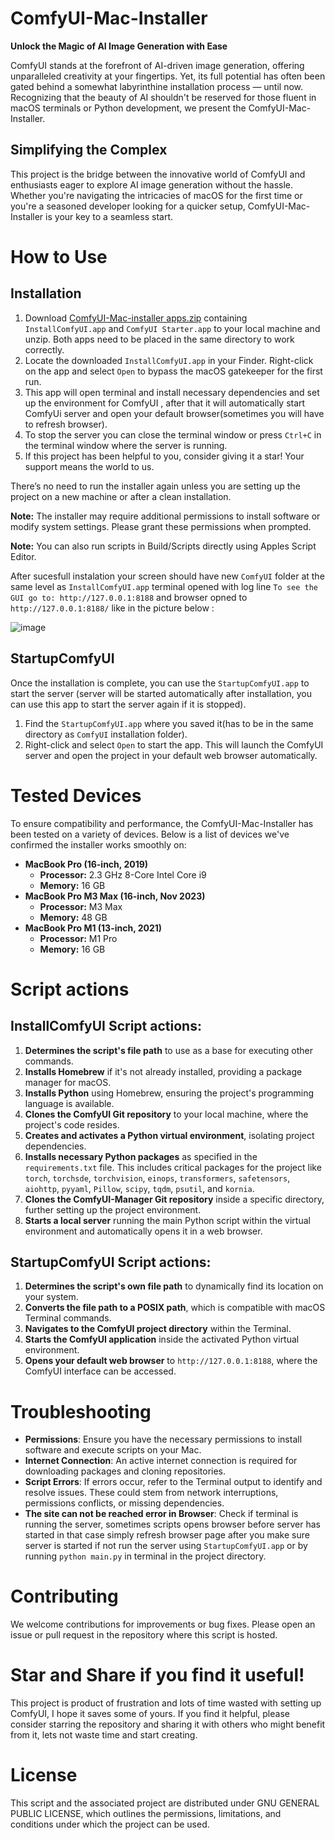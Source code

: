 # ComfyUI-Mac-Installer

**Unlock the Magic of AI Image Generation with Ease**

ComfyUI stands at the forefront of AI-driven image generation, offering unparalleled creativity at your fingertips. Yet, its full potential has often been gated behind a somewhat labyrinthine installation process — until now. Recognizing that the beauty of AI shouldn't be reserved for those fluent in macOS terminals or Python development, we present the ComfyUI-Mac-Installer.

## Simplifying the Complex

This project is the bridge between the innovative world of ComfyUI and enthusiasts eager to explore AI image generation without the hassle. Whether you're navigating the intricacies of macOS for the first time or you're a seasoned developer looking for a quicker setup, ComfyUI-Mac-Installer is your key to a seamless start.

# How to Use



## Installation

1. Download [ComfyUI-Mac-installer apps.zip](https://github.com/rugovit/ComfyUI-Mac-Installer/blob/main/ComfyUI-Mac-installer%20apps.zip)  containing  `InstallComfyUI.app` and `ComfyUI Starter.app` to your local machine and unzip. Both apps need to be placed in the same directory to work correctly. 
2. Locate the downloaded `InstallComfyUI.app` in your Finder. Right-click on the app and select `Open` to bypass the macOS gatekeeper for the first run. 
3. This app will open terminal and  install necessary dependencies and set up the environment for ComfyUI , after that it will automatically start ComfyUi server and  open your default browser(sometimes you will have to refresh browser).
4. To  stop the server you can close the terminal window or press `Ctrl+C` in the terminal window where the server is running.
5. If this project has been helpful to you, consider giving it a star! Your support means the world to us.

There’s no need to run the installer again unless you are setting up the project on a new machine or after a clean installation.

**Note:** The installer may require additional permissions to install software or modify system settings. Please grant these permissions when prompted.

**Note:** You can also run scripts in Build/Scripts directly using Apples Script Editor.

After sucesfull instalation your screen  should have  new `ComfyUI` folder at the same level as `InstallComfyUI.app`  terminal opened with  log line `To see the GUI go to: http://127.0.0.1:8188`  and browser opned to `http://127.0.0.1:8188/` like in the picture below : 


   ![image](https://github.com/rugovit/ComfyUI-Mac-Installer/assets/12918391/d15461c4-fdda-4c07-bb17-1d64a7e2c046)
## StartupComfyUI

Once the installation is complete, you can use the `StartupComfyUI.app` to start the server (server will be started automatically after installation, you can use this app to start the server again if it is stopped).

1. Find the `StartupComfyUI.app` where you saved it(has to be in the same directory as `ComfyUI` installation folder).
2. Right-click and select `Open` to start the app. This will launch the ComfyUI server and open the project in your default web browser automatically.

# Tested Devices

To ensure compatibility and performance, the ComfyUI-Mac-Installer has been  tested on a variety of devices. Below is a list of devices we've confirmed the installer works smoothly on:

- **MacBook Pro (16-inch, 2019)**
    - **Processor:** 2.3 GHz 8-Core Intel Core i9
    - **Memory:** 16 GB
- **MacBook Pro M3 Max (16-inch, Nov 2023)**
    - **Processor:** M3 Max
    - **Memory:** 48 GB
- **MacBook Pro M1 (13-inch, 2021)**
    - **Processor:** M1 Pro
    - **Memory:** 16 GB
# Script actions

## InstallComfyUI Script actions:

1. **Determines the script's file path** to use as a base for executing other commands.
2. **Installs Homebrew** if it's not already installed, providing a package manager for macOS.
3. **Installs Python** using Homebrew, ensuring the project's programming language is available.
4. **Clones the ComfyUI Git repository** to your local machine, where the project's code resides.
5. **Creates and activates a Python virtual environment**, isolating project dependencies.
6. **Installs necessary Python packages** as specified in the `requirements.txt` file. This includes critical packages for the project like `torch`, `torchsde`, `torchvision`, `einops`, `transformers`, `safetensors`, `aiohttp`, `pyyaml`, `Pillow`, `scipy`, `tqdm`, `psutil`, and `kornia`.
7. **Clones the ComfyUI-Manager Git repository** inside a specific directory, further setting up the project environment.
8. **Starts a local server** running the main Python script within the virtual environment and automatically opens it in a web browser.

## StartupComfyUI Script actions:

1. **Determines the script's own file path** to dynamically find its location on your system.
2. **Converts the file path to a POSIX path**, which is compatible with macOS Terminal commands.
3. **Navigates to the ComfyUI project directory** within the Terminal.
4. **Starts the ComfyUI application** inside the activated Python virtual environment.
5. **Opens your default web browser** to `http://127.0.0.1:8188`, where the ComfyUI interface can be accessed.

 



# Troubleshooting

- **Permissions**: Ensure you have the necessary permissions to install software and execute scripts on your Mac.
- **Internet Connection**: An active internet connection is required for downloading packages and cloning repositories.
- **Script Errors**: If errors occur, refer to the Terminal output to identify and resolve issues. These could stem from network interruptions, permissions conflicts, or missing dependencies.
- **The site can not be reached error in Browser**: Check if terminal is running the server, sometimes scripts  opens browser  before  server has started  in that case simply refresh browser page  after you make sure server is started  if not run the server using `StartupComfyUI.app` or by running `python main.py` in terminal in the project directory.

# Contributing

We welcome contributions for improvements or bug fixes. Please open an issue or pull request in the repository where this script is hosted.

# Star and Share  if you find it useful!
This project is product of frustration and lots of time wasted  with setting up ComfyUI, I hope it saves some of yours.  If you find it helpful, please consider starring the repository and sharing it with others who might benefit from it, lets not waste time and start creating.
# License

This script and the associated project are distributed under GNU GENERAL PUBLIC LICENSE, which outlines the permissions, limitations, and conditions under which the project can be used.
